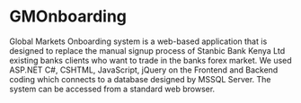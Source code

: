 # GMOnboarding
Global Markets Onboarding system is a web-based application that is designed to replace the manual signup process of Stanbic Bank Kenya Ltd existing banks clients who want to trade in the banks forex market. We used ASP.NET C#, CSHTML, JavaScript, jQuery on the Frontend and Backend coding which connects to a database designed by MSSQL Server. The system can be accessed from a standard web browser.
